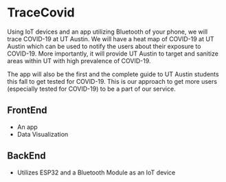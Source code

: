 # TraceCovid
Using IoT devices and an app utilizing Bluetooth of your phone, we will trace COVID-19 at UT Austin. 
We will have a heat map of COVID-19 at UT Austin which can be used to notify the users about their exposure to COVID-19. 
More importantly, it will provide UT Austin to target and sanitize areas within UT with high prevalence of COVID-19.  

The app will also be the first and the complete guide to UT Austin students this fall to get tested for COVID-19. 
This is our approach to get more users (especially tested for COVID-19) to be a part of our service.

## FrontEnd
- An app
- Data Visualization

## BackEnd
- Utilizes ESP32 and a Bluetooth Module as an IoT device
